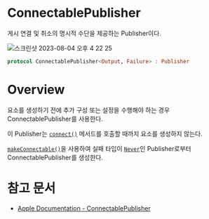 # ****ConnectablePublisher****

게시 연결 및 취소의 명시적 수단을 제공하는 Publisher이다.

![스크린샷 2023-08-04 오후 4 22 25](https://github.com/jsa0224/somdokki-study/assets/94514250/699cd9eb-d9f9-4cc6-9099-79c7112a7715)

```swift
protocol ConnectablePublisher<Output, Failure> : Publisher
```

# Overview

요소를 생성하기 전에 추가 구성 또는 설정을 수행해야 하는 경우 ConnectablePublisher를 사용한다. 

이 Publisher는 [`connect()`](https://developer.apple.com/documentation/combine/connectablepublisher/connect()) 메서드를 호출할 때까지 요소를 생성하지 않는다. 

[`makeConnectable()`](https://developer.apple.com/documentation/combine/publisher/makeconnectable())을 사용하여 실패 타입이 [`Never`](https://developer.apple.com/documentation/Swift/Never)인 Publisher로부터 ConnectablePublisher를 생성한다. 

# 참고 문서
- [Apple Documentation - ConnectablePublisher](https://developer.apple.com/documentation/combine/connectablepublisher)
